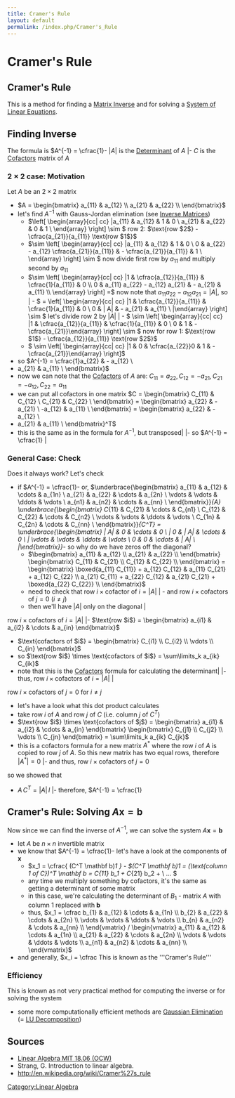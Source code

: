 ```yaml
---
title: Cramer's Rule
layout: default
permalink: /index.php/Cramer's_Rule
---
```


# Cramer's Rule

## Cramer's Rule
This is a method for finding a [Matrix Inverse](Inverse_Matrices) and for solving a [System of Linear Equations](System_of_Linear_Equations).


## Finding Inverse
The formula is $A^{-1} = \cfrac{1}- $| A|$ is the [Determinant](Determinant) of $A$  |- $C$ is the [Cofactors](Cofactors) matrix of $A$ 


### $2 \times 2$ case: Motivation
Let $A$ be an $2 \times 2$ matrix
- $A = \begin{bmatrix}
a_{11} & a_{12} \\
a_{21} & a_{22} \\
\end{bmatrix}$
- let's find $A^{-1}$ with Gauss-Jordan elimination (see [Inverse Matrices](Inverse_Matrices))
  - $\left[ \begin{array}{cc| cc} |a_{11} & a_{12} & 1 & 0 \\ 
a_{21} & a_{22} & 0 & 1 \\
\end{array} \right] \sim $ row 2: $\text{row $2$} - \cfrac{a_{21}}{a_{11}} \text{row $1$}$
  - $\sim \left[ \begin{array}{cc| cc} |a_{11} & a_{12} & 1 & 0 \\ 
0 & a_{22} - a_{12} \cfrac{a_{21}}{a_{11}} & - \cfrac{a_{21}}{a_{11}} & 1 \\
\end{array} \right] \sim $ now divide first row by $a_{11}$ and multiply second by $a_{11}$
  - $\sim \left[ \begin{array}{cc| cc} |1 & \cfrac{a_{12}}{a_{11}} & \cfrac{1}{a_{11}} & 0 \\ 
0 & a_{11} a_{22} - a_{12} a_{21} & - a_{21} & a_{11} \\
\end{array} \right] =$ now note that $a_{11} a_{22} - a_{12} a_{21} = |  A |$, so |  - $ = \left[ \begin{array}{cc| cc} |1 & \cfrac{a_{12}}{a_{11}} & \cfrac{1}{a_{11}} & 0 \\ 
0 & | A| & - a_{21} & a_{11} \\ |\end{array} \right] \sim $ let's divide row 2 by $| A|$ |  - $ \sim \left[ \begin{array}{cc| cc} |1 & \cfrac{a_{12}}{a_{11}} & \cfrac{1}{a_{11}} & 0 \\ 
0 & 1 & - \cfrac{a_{21}}\end{array} \right] \sim $ now for row 1: $\text{row $1$} - \cfrac{a_{12}}{a_{11}} \text{row $2$}$
  - $ \sim \left[ \begin{array}{cc| cc} |1 & 0 & \cfrac{a_{22}}0 & 1 & - \cfrac{a_{21}}\end{array} \right]$
- so $A^{-1} = \cfrac{1}a_{22} & - a_{12} \\
- a_{21} & a_{11} \\
\end{bmatrix}$
- now we can note that the [Cofactors](Cofactors) of $A$ are: $C_{11} = a_{22}, C_{12} = -a_{21}, C_{21} = - a_{12}, C_{22} = a_{11}$
- we can put all cofactors in one matrix $C = \begin{bmatrix}
C_{11} & C_{12} \\
C_{21} & C_{22} \\
\end{bmatrix} = 
\begin{bmatrix}
a_{22} & -a_{21} \\
-a_{12} & a_{11} \\
\end{bmatrix} =
\begin{bmatrix}
a_{22} & - a_{12} \\
- a_{21} & a_{11} \\
\end{bmatrix}^T$
- this is the same as in the formula for $A^{-1}$, but transposed|   |- so $A^{-1} = \cfrac{1} |

### General Case: Check
Does it always work? Let's check 
- if $A^{-1} = \cfrac{1}- or, $\underbrace{\begin{bmatrix}
  a_{11} & a_{12} & \cdots & a_{1n} \\
  a_{21} & a_{22} & \cdots & a_{2n} \\
  \vdots & \vdots & \ddots & \vdots \\
  a_{n1} & a_{n2} & \cdots & a_{nn} \\
\end{bmatrix}}_{A} 
\underbrace{\begin{bmatrix}
  C_{11} & C_{21} & \cdots & C_{n1} \\
  C_{12} & C_{22} & \cdots & C_{n2} \\
  \vdots & \vdots & \ddots & \vdots \\
  C_{1n} & C_{2n} & \cdots & C_{nn} \\
\end{bmatrix}}_{C^T} = 
\underbrace{\begin{bmatrix}
  | A| & 0 & \cdots & 0 \\ |  0 & | A| & \cdots & 0 \\ |  \vdots & \vdots & \ddots & \vdots \\
  0 & 0 & \cdots & | A| \\ |\end{bmatrix}}_- so why do we have zeros off the diagonal?
  - $\begin{bmatrix}
a_{11} & a_{12} \\
a_{21} & a_{22} \\
\end{bmatrix} \begin{bmatrix}
C_{11} & C_{21} \\
C_{12} & C_{22} \\
\end{bmatrix} = 
\begin{bmatrix}
\boxed{a_{11} C_{11}} + a_{12} C_{12} & a_{11} C_{21} + a_{12} C_{22} \\
a_{21} C_{11} + a_{22} C_{12} & a_{21} C_{21} + \boxed{a_{22} C_{22}} \\
\end{bmatrix}$
  - need to check that $\text{row $i$} \times \text{cofactor of $i$} = | A|$ |  - and $\text{row $i$} \times \text{cofactors of $j$} = 0$ ($i \ne j$)
  - then we'll have $| A|$ only on the diagonal |

$\text{row $i$} \times \text{cofactors of $i$} = | A|$ |- $\text{row $i$} = \begin{bmatrix} a_{i1} & a_{i2} & \cdots & a_{in} \end{bmatrix}$
- $\text{cofactors of $i$} = \begin{bmatrix} C_{i1} \\ C_{i2} \\ \vdots \\ C_{in} \end{bmatrix}$
- so $\text{row $i$} \times \text{cofactors of $i$} = \sum\limits_k a_{ik} C_{ik}$
- note that this is the [Cofactors](Cofactors) formula for calculating the determinant|   |- thus, $\text{row $i$} \times \text{cofactors of $i$} = |A|$ |

$\text{row $i$} \times \text{cofactors of $j$} = 0$ for $i \ne j$
- let's have a look what this dot product calculates
- take row $i$ of $A$ and row $j$ of $C$ (i.e. column $j$ of $C^T$)
- $\text{row $i$} \times \text{cofactors of $j$} = \begin{bmatrix} a_{i1} & a_{i2} & \cdots & a_{in} \end{bmatrix} \begin{bmatrix} C_{j1} \\ C_{j2} \\ \vdots \\ C_{jn} \end{bmatrix} = \sum\limits_k a_{ik} C_{jk}$
- this is a cofactors formula for a new matrix $A^*$ where the row $i$ of $A$ is copied to row $j$ of $A$. So this new matrix has two equal rows, therefore $|  A^* | = 0$  |- and thus, $\text{row $i$} \times \text{cofactors of $j$} = 0$


so we showed that 
- $A \, C^T = | A| \, I$ |- therefore, $A^{-1} = \cfrac{1}

## Cramer's Rule: Solving $A \mathbf x = \mathbf b$
Now since we can find the inverse of $A^{-1}$, we can solve the system $A \mathbf x = \mathbf b$
- let $A$ be $n \times n$ invertible matrix
- we know that $A^{-1} = \cfrac{1}- let's have a look at the components of $\mathbf x$
  - $x_1 = \cfrac{ (C^T \mathbf b)_1 }  - $(C^T \mathbf b)_1  = (\text{column 1 of $C$})^T \mathbf b = C_{11} b_1 + C_{21} b_2 + \ ... $
  - any time we multiply something by cofactors, it's the same as getting a determinant of some matrix
  - in this case, we're calculating the determinant of $B_1$ - matrix $A$ with column 1 replaced with $\mathbf b$ 
  - thus, $x_1 = \cfrac  b_{1} & a_{12} & \cdots & a_{1n} \\
  b_{2} & a_{22} & \cdots & a_{2n} \\
  \vdots & \vdots & \ddots & \vdots \\
  b_{n} & a_{n2} & \cdots & a_{nn} \\
\end{vmatrix} / \begin{vmatrix}
  a_{11} & a_{12} & \cdots & a_{1n} \\
  a_{21} & a_{22} & \cdots & a_{2n} \\
  \vdots & \vdots & \ddots & \vdots \\
  a_{n1} & a_{n2} & \cdots & a_{nn} \\
\end{vmatrix}$
- and generally, $x_i = \cfrac
This is known as the '''Cramer's Rule'''


### Efficiency
This is known as not very practical method for computing the inverse or for solving the system
- some more computationally efficient methods are [Gaussian Elimination](Gaussian_Elimination) (= [LU Decomposition](LU_Decomposition))



## Sources
- [Linear Algebra MIT 18.06 (OCW)](Linear_Algebra_MIT_18.06_(OCW))
- Strang, G. Introduction to linear algebra.
- http://en.wikipedia.org/wiki/Cramer%27s_rule


[Category:Linear Algebra](Category_Linear_Algebra)